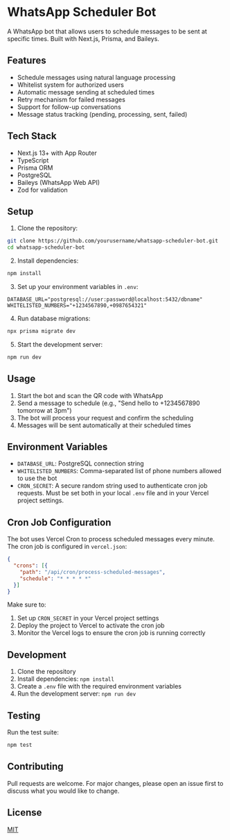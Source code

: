 # WhatsApp Scheduler Bot

A WhatsApp bot that allows users to schedule messages to be sent at specific times. Built with Next.js, Prisma, and Baileys.

## Features

- Schedule messages using natural language processing
- Whitelist system for authorized users
- Automatic message sending at scheduled times
- Retry mechanism for failed messages
- Support for follow-up conversations
- Message status tracking (pending, processing, sent, failed)

## Tech Stack

- Next.js 13+ with App Router
- TypeScript
- Prisma ORM
- PostgreSQL
- Baileys (WhatsApp Web API)
- Zod for validation

## Setup

1. Clone the repository:
```bash
git clone https://github.com/yourusername/whatsapp-scheduler-bot.git
cd whatsapp-scheduler-bot
```

2. Install dependencies:
```bash
npm install
```

3. Set up your environment variables in `.env`:
```env
DATABASE_URL="postgresql://user:password@localhost:5432/dbname"
WHITELISTED_NUMBERS="+1234567890,+0987654321"
```

4. Run database migrations:
```bash
npx prisma migrate dev
```

5. Start the development server:
```bash
npm run dev
```

## Usage

1. Start the bot and scan the QR code with WhatsApp
2. Send a message to schedule (e.g., "Send hello to +1234567890 tomorrow at 3pm")
3. The bot will process your request and confirm the scheduling
4. Messages will be sent automatically at their scheduled times

## Environment Variables

- `DATABASE_URL`: PostgreSQL connection string
- `WHITELISTED_NUMBERS`: Comma-separated list of phone numbers allowed to use the bot
- `CRON_SECRET`: A secure random string used to authenticate cron job requests. Must be set both in your local `.env` file and in your Vercel project settings.

## Cron Job Configuration

The bot uses Vercel Cron to process scheduled messages every minute. The cron job is configured in `vercel.json`:

```json
{
  "crons": [{
    "path": "/api/cron/process-scheduled-messages",
    "schedule": "* * * * *"
  }]
}
```

Make sure to:
1. Set up `CRON_SECRET` in your Vercel project settings
2. Deploy the project to Vercel to activate the cron job
3. Monitor the Vercel logs to ensure the cron job is running correctly

## Development

1. Clone the repository
2. Install dependencies: `npm install`
3. Create a `.env` file with the required environment variables
4. Run the development server: `npm run dev`

## Testing

Run the test suite:
```bash
npm test
```

## Contributing

Pull requests are welcome. For major changes, please open an issue first to discuss what you would like to change.

## License

[MIT](https://choosealicense.com/licenses/mit/)
